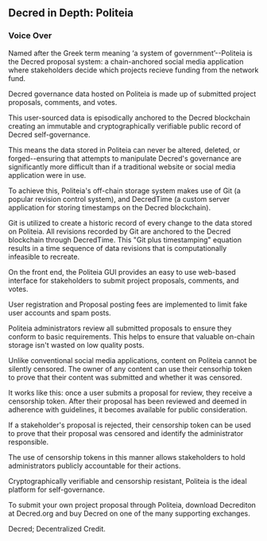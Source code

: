 ## Decred in Depth: Politeia
### Voice Over

Named after the Greek term meaning ‘a system of government’--Politeia is the Decred proposal system: a chain-anchored social media application where stakeholders decide which projects recieve funding from the network fund. 

Decred governance data hosted on Politeia is made up of submitted project proposals, comments, and votes. 

This user-sourced data is episodically anchored to the Decred blockchain creating an immutable and cryptographically verifiable public record of Decred self-governance. 

This means the data stored in Politeia can never be altered, deleted, or forged--ensuring that attempts to manipulate Decred's governance are significantly more difficult than if a traditional website or social media application were in use.

To achieve this, Politeia's off-chain storage system makes use of Git (a popular revision control system), and DecredTime (a custom server application for storing timestamps on the Decred blockchain).

Git is utilized to create a historic record of every change to the data stored on Politeia. All revisions recorded by Git are anchored to the Decred blockchain through DecredTime. This "Git plus timestamping" equation results in a time sequence of data revisions that is computationally infeasible to recreate.

On the front end, the Politeia GUI provides an easy to use web-based interface for stakeholders to submit project proposals, comments, and votes.

User registration and Proposal posting fees are implemented to limit fake user accounts and spam posts.

Politeia administrators review all submitted proposals to ensure they conform to basic requirements. This helps to ensure that valuable on-chain storage isn't wasted on low quality posts. 

Unlike conventional social media applications, content on Politeia cannot be silently censored. The owner of any content can use their censorhip token to prove that their content was submitted and whether it was censored.

It works like this: once a user submits a proposal for review, they receive a censorship token. After their proposal has been reviewed and deemed in adherence with guidelines, it becomes available for public consideration.

If a stakeholder's proposal is rejected, their censorship token can be used to prove that their proposal was censored and identify the administrator responsible. 

The use of censorship tokens in this manner allows stakeholders to hold administrators publicly accountable for their actions.

Cryptographically verifiable and censorship resistant, Politeia is the ideal platform for self-governance. 

To submit your own project proposal through Politeia, download Decrediton at Decred.org and buy Decred on one of the many supporting exchanges.

Decred; Decentralized Credit.
